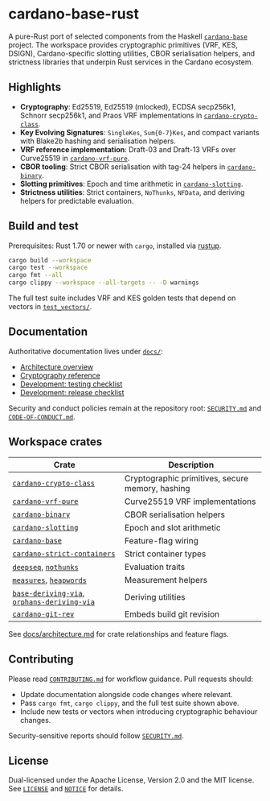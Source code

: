 # cardano-base-rust

A pure-Rust port of selected components from the Haskell
[`cardano-base`](https://github.com/IntersectMBO/cardano-base) project. The workspace
provides cryptographic primitives (VRF, KES, DSIGN), Cardano-specific slotting utilities,
CBOR serialisation helpers, and strictness libraries that underpin Rust services in the
Cardano ecosystem.

## Highlights

- **Cryptography**: Ed25519, Ed25519 (mlocked), ECDSA secp256k1, Schnorr secp256k1, and
  Praos VRF implementations in [`cardano-crypto-class`](cardano-crypto-class/src).
- **Key Evolving Signatures**: `SingleKes`, `Sum{0-7}Kes`, and compact variants with
  Blake2b hashing and serialisation helpers.
- **VRF reference implementation**: Draft-03 and Draft-13 VRFs over Curve25519 in
  [`cardano-vrf-pure`](cardano-vrf-pure/src).
- **CBOR tooling**: Strict CBOR serialisation with tag-24 helpers in
  [`cardano-binary`](cardano-binary/src).
- **Slotting primitives**: Epoch and time arithmetic in
  [`cardano-slotting`](cardano-slotting/src).
- **Strictness utilities**: Strict containers, `NoThunks`, `NFData`, and deriving helpers
  for predictable evaluation.

## Build and test

Prerequisites: Rust 1.70 or newer with `cargo`, installed via
[rustup](https://rustup.rs/).

```bash
cargo build --workspace
cargo test --workspace
cargo fmt --all
cargo clippy --workspace --all-targets -- -D warnings
```

The full test suite includes VRF and KES golden tests that depend on vectors in
[`test_vectors/`](test_vectors).

## Documentation

Authoritative documentation lives under [`docs/`](docs):

- [Architecture overview](docs/architecture.md)
- [Cryptography reference](docs/cryptography.md)
- [Development: testing checklist](docs/development/testing.md)
- [Development: release checklist](docs/development/releasing.md)

Security and conduct policies remain at the repository root:
[`SECURITY.md`](SECURITY.md) and [`CODE-OF-CONDUCT.md`](CODE-OF-CONDUCT.md).

## Workspace crates

| Crate | Description |
|-------|-------------|
| [`cardano-crypto-class`](cardano-crypto-class/src) | Cryptographic primitives, secure memory, hashing |
| [`cardano-vrf-pure`](cardano-vrf-pure/src) | Curve25519 VRF implementations |
| [`cardano-binary`](cardano-binary/src) | CBOR serialisation helpers |
| [`cardano-slotting`](cardano-slotting/src) | Epoch and slot arithmetic |
| [`cardano-base`](cardano-base/src) | Feature-flag wiring |
| [`cardano-strict-containers`](cardano-strict-containers/src) | Strict container types |
| [`deepseq`](deepseq/src/lib.rs), [`nothunks`](nothunks/src/lib.rs) | Evaluation traits |
| [`measures`](measures/src/measure.rs), [`heapwords`](heapwords/src/lib.rs) | Measurement helpers |
| [`base-deriving-via`](base-deriving-via/src/lib.rs), [`orphans-deriving-via`](orphans-deriving-via/src/lib.rs) | Deriving utilities |
| [`cardano-git-rev`](cardano-git-rev/src/lib.rs) | Embeds build git revision |

See [docs/architecture.md](docs/architecture.md) for crate relationships and feature
flags.

## Contributing

Please read [`CONTRIBUTING.md`](CONTRIBUTING.md) for workflow guidance. Pull requests
should:

- Update documentation alongside code changes where relevant.
- Pass `cargo fmt`, `cargo clippy`, and the full test suite shown above.
- Include new tests or vectors when introducing cryptographic behaviour changes.

Security-sensitive reports should follow [`SECURITY.md`](SECURITY.md).

## License

Dual-licensed under the Apache License, Version 2.0 and the MIT license. See
[`LICENSE`](LICENSE) and [`NOTICE`](NOTICE) for details.
